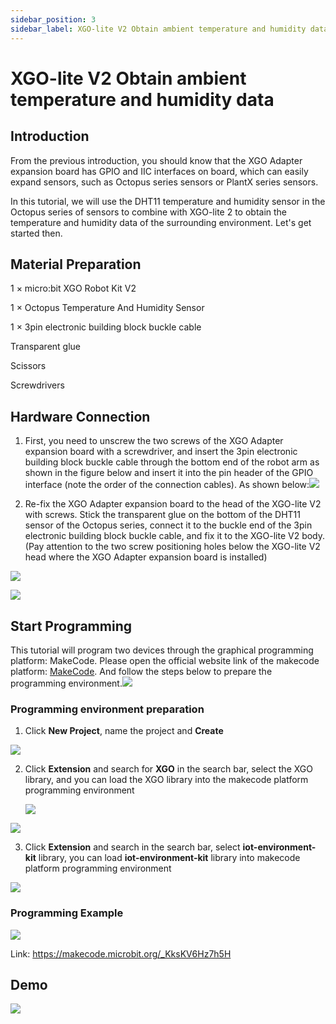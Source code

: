 ```yaml
---
sidebar_position: 3
sidebar_label: XGO-lite V2 Obtain ambient temperature and humidity data
---
```


# XGO-lite V2 Obtain ambient temperature and humidity data

## Introduction

From the previous introduction, you should know that the XGO Adapter expansion board has GPIO and IIC interfaces on board, which can easily expand sensors, such as Octopus series sensors or PlantX series sensors.

In this tutorial, we will use the DHT11 temperature and humidity sensor in the Octopus series of sensors to combine with XGO-lite 2 to obtain the temperature and humidity data of the surrounding environment. Let's get started then.

## Material Preparation

1 × micro:bit XGO Robot Kit V2

1 × Octopus Temperature And Humidity Sensor

1 × 3pin electronic building block buckle cable

Transparent glue

Scissors

Screwdrivers

## Hardware Connection

1. First, you need to unscrew the two screws of the XGO Adapter expansion board with a screwdriver, and insert the 3pin electronic building block buckle cable through the bottom end of the robot arm as shown in the figure below and insert it into the pin header of the GPIO interface (note the order of the connection cables). As shown below:![](./../../images/microbit-xgo-lite-v2-DHT11-01.png)

2. Re-fix the XGO Adapter expansion board to the head of the XGO-lite V2 with screws. Stick the transparent glue on the bottom of the DHT11 sensor of the Octopus series, connect it to the buckle end of the 3pin electronic building block buckle cable, and fix it to the XGO-lite V2 body. (Pay attention to the two screw positioning holes below the XGO-lite V2 head where the XGO Adapter expansion board is installed)

![](./../../images/microbit-xgo-lite-v2-DHT11-02.png)

![](./../../images/microbit-xgo-lite-v2-DHT11-03.png)

## Start Programming

This tutorial will program two devices through the graphical programming platform: MakeCode. Please open the official website link of the makecode platform: [MakeCode](https://makecode.microbit.org/#). And follow the steps below to prepare the programming environment.![](./../../images/microbit-xgo-lite-v2-makecode-01.png)

### Programming environment preparation

1.  Click **New Project**, name the project and **Create**

![](./../../images/microbit-xgo-lite-v2-makecode-02.png)



2. Click **Extension** and search for **XGO** in the search bar, select the XGO library, and you can load the XGO library into the makecode platform programming environment

   

   ![](./../../images/microbit-xgo-lite-v2-makecode-03.png)

![](./../../images/microbit-xgo-lite-v2-makecode-03-1.png)

3. Click **Extension** and search in the search bar, select **iot-environment-kit** library, you can load **iot-environment-kit** library into makecode platform programming environment

![](./../../images/microbit-xgo-lite-v2-DHT11-04.png)

### Programming Example

![](./../../images/microbit-xgo-lite-v2-DHT11-05.png)



Link: https://makecode.microbit.org/_KksKV6Hz7h5H

## Demo

![](./../../images/microbit-xgo-lite-v2-DHT11-06.gif)
